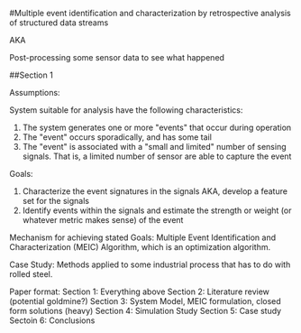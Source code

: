 #Multiple event identification and characterization by retrospective analysis of
structured data streams

AKA

Post-processing some sensor data to see what happened

##Section 1

Assumptions:

System suitable for analysis have the following characteristics:
1. The system generates one or more "events" that occur during operation
2. The "event" occurs sporadically, and has some tail
3. The "event" is associated with a "small and limited" number of sensing signals. That is, a limited number of sensor are able to capture the event

Goals:
1. Characterize the event signatures in the signals AKA, develop a feature set for the signals
2. Identify events within the signals and estimate the strength or weight (or whatever metric makes sense) of the event

Mechanism for achieving stated Goals: 
Multiple Event Identification and Characterization (MEIC) Algorithm, which is an optimization algorithm. 

Case Study:
Methods applied to some industrial process that has to do with rolled steel.

Paper format:
Section 1: Everything above
Section 2: Literature review (potential goldmine?)
Section 3: System Model, MEIC formulation, closed form solutions (heavy)
Section 4: Simulation Study
Section 5: Case study
Sectoin 6: Conclusions





